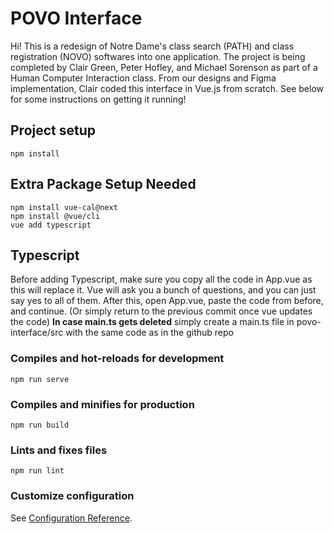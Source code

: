 # POVO Interface
Hi! This is a redesign of Notre Dame's class search (PATH) and class registration (NOVO) softwares into one application. 
The project is being completed by Clair Green, Peter Hofley, and Michael Sorenson as part of a Human Computer Interaction class.
From our designs and Figma implementation, Clair coded this interface in Vue.js from scratch.
See below for some instructions on getting it running! 

## Project setup
```
npm install
```

## Extra Package Setup Needed
```
npm install vue-cal@next
npm install @vue/cli
vue add typescript 
```

## Typescript
Before adding Typescript, make sure you copy all the code in App.vue as this will replace it. Vue will ask you a bunch of questions, and you can just say yes
to all of them. After this, open App.vue, paste the code from before, and continue. (Or simply return to the previous commit once vue updates the code)
**In case main.ts gets deleted** simply create a main.ts file in povo-interface/src with the same code as in the github repo

### Compiles and hot-reloads for development
```
npm run serve
```

### Compiles and minifies for production
```
npm run build
```

### Lints and fixes files
```
npm run lint 
```

### Customize configuration
See [Configuration Reference](https://cli.vuejs.org/config/).
